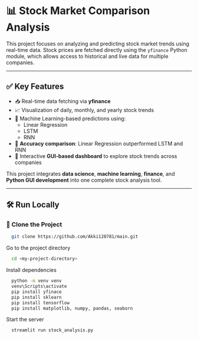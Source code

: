 # 📊 Stock Market Comparison Analysis

This project focuses on analyzing and predicting stock market trends using real-time data. Stock prices are fetched directly using the `yfinance` Python module, which allows access to historical and live data for multiple companies.

---

## ✅ Key Features

- 📥 Real-time data fetching via **yfinance**
- 📈 Visualization of daily, monthly, and yearly stock trends
- 🤖 Machine Learning-based predictions using:
  - Linear Regression
  - LSTM
  - RNN
- 🥇 **Accuracy comparison**: Linear Regression outperformed LSTM and RNN
- 🧠 Interactive **GUI-based dashboard** to explore stock trends across companies

This project integrates **data science**, **machine learning**, **finance**, and **Python GUI development** into one complete stock analysis tool.

---

## 🛠️ Run Locally

### 🔽 Clone the Project

```bash
  git clone https://github.com/Akki120781/main.git
```

Go to the project directory

```bash
  cd <my-project-directory>
```

Install dependencies

```bash
  python -m venv venv
  venv\Scripts\activate
  pip install yfinace
  pip install sklearn
  pip install tensorflow
  pip install matplotlib, numpy, pandas, seaborn
```

Start the server

```bash
  streamlit run stock_analysis.py
```



